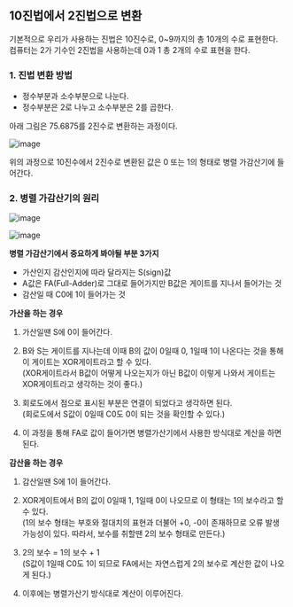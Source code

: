 ## 10진법에서 2진법으로 변환
기본적으로 우리가 사용하는 진법은 10진수로, 0~9까지의 총 10개의 수로 표현한다.   
컴퓨터는 2가 기수인 2진법을 사용하는데 0과 1 총 2개의 수로 표현을 한다.   

### 1. 진법 변환 방법
* 정수부분과 소수부분으로 나눈다.   
* 정수부분은 2로 나누고 소수부분은 2를 곱한다.   


아래 그림은 75.6875를 2진수로 변환하는 과정이다.

![image](https://user-images.githubusercontent.com/93065107/138685942-cf2f7d25-5386-44d0-8d76-8d8aa7d75387.png)

위의 과정으로 10진수에서 2진수로 변환된 값은 0 또는 1의 형태로 병렬 가감산기에 들어간다.   

### 2. 병렬 가감산기의 원리

![image](https://user-images.githubusercontent.com/93065107/138686428-c02d0b66-a743-47d7-ae43-73b1a321173f.png)

![image](https://user-images.githubusercontent.com/93065107/138689019-a97184cb-3d22-4328-aeed-acaf0ff1fb96.png)


__병렬 가감산기에서 중요하게 봐야될 부분 3가지__
* 가산인지 감산인지에 따라 달라지는 S(sign)값
* A값은 FA(Full-Adder)로 그대로 들어가지만 B값은 게이트를 지나서 들어가는 것
* 감산일 때 C0에 1이 들어가는 것

__가산을 하는 경우__
1. 가산일땐 S에 0이 들어간다.
2. B와 S는 게이트를 지나는데 이때 B의 값이 0일때 0, 1일때 1이 나온다는 것을 통해 이 게이트는 XOR게이트라고 할 수 있다.  
(XOR게이트라서 B값이 어떻게 나오는지가 아닌 B값이 이렇게 나와서 게이트는 XOR게이트라고 생각하는 것이 좋다.)  

3. 회로도에서 점으로 표시된 부분은 연결이 되었다고 생각하면 된다.  
(회로도에서 S값이 0일때 C0도 0이 되는 것을 확인할 수 있다.)  

4. 이 과정을 통해 FA로 값이 들어가면 병렬가산기에서 사용한 방식대로 계산을 하면 된다. 

__감산을 하는 경우__
1. 감산일땐 S에 1이 들어간다.
2. XOR게이트에서 B의 값이 0일때 1, 1일때 0이 나오므로 이 형태는 1의 보수라고 할 수 있다.  
(1의 보수 형태는 부호와 절대치의 표현과 더불어 +0, -0이 존재하므로 오류 발생 가능성이 있다. 따라서, 보수를 취할땐 2의 보수 형태로 만든다.)  
  
3. 2의 보수 = 1의 보수 + 1  
(S값이 1일때 C0도 1이 되므로 FA에서는 자연스럽게 2의 보수로 계산한 값이 나오게 된다.)

4. 이후에는 병렬가산기 방식대로 계산이 이루어진다.

